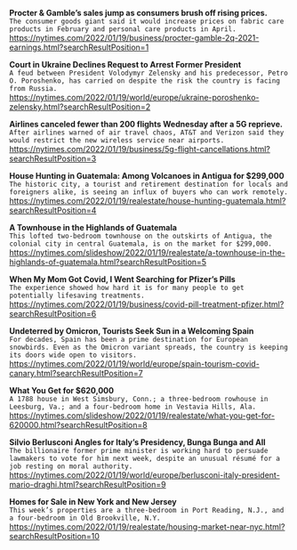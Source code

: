 **Procter & Gamble’s sales jump as consumers brush off rising prices.**\
`The consumer goods giant said it would increase prices on fabric care products in February and personal care products in April.`\
https://nytimes.com/2022/01/19/business/procter-gamble-2q-2021-earnings.html?searchResultPosition=1

**Court in Ukraine Declines Request to Arrest Former President**\
`A feud between President Volodymyr Zelensky and his predecessor, Petro O. Poroshenko, has carried on despite the risk the country is facing from Russia.`\
https://nytimes.com/2022/01/19/world/europe/ukraine-poroshenko-zelensky.html?searchResultPosition=2

**Airlines canceled fewer than 200 flights Wednesday after a 5G reprieve.**\
`After airlines warned of air travel chaos, AT&T and Verizon said they would restrict the new wireless service near airports.`\
https://nytimes.com/2022/01/19/business/5g-flight-cancellations.html?searchResultPosition=3

**House Hunting in Guatemala: Among Volcanoes in Antigua for $299,000**\
`The historic city, a tourist and retirement destination for locals and foreigners alike, is seeing an influx of buyers who can work remotely.`\
https://nytimes.com/2022/01/19/realestate/house-hunting-guatemala.html?searchResultPosition=4

**A Townhouse in the Highlands of Guatemala**\
`This lofted two-bedroom townhouse on the outskirts of Antigua, the colonial city in central Guatemala, is on the market for $299,000.`\
https://nytimes.com/slideshow/2022/01/19/realestate/a-townhouse-in-the-highlands-of-guatemala.html?searchResultPosition=5

**When My Mom Got Covid, I Went Searching for Pfizer’s Pills**\
`The experience showed how hard it is for many people to get potentially lifesaving treatments.`\
https://nytimes.com/2022/01/19/business/covid-pill-treatment-pfizer.html?searchResultPosition=6

**Undeterred by Omicron, Tourists Seek Sun in a Welcoming Spain**\
`For decades, Spain has been a prime destination for European snowbirds. Even as the Omicron variant spreads, the country is keeping its doors wide open to visitors.`\
https://nytimes.com/2022/01/19/world/europe/spain-tourism-covid-canary.html?searchResultPosition=7

**What You Get for $620,000**\
`A 1788 house in West Simsbury, Conn.; a three-bedroom rowhouse in Leesburg, Va.; and a four-bedroom home in Vestavia Hills, Ala.`\
https://nytimes.com/slideshow/2022/01/19/realestate/what-you-get-for-620000.html?searchResultPosition=8

**Silvio Berlusconi Angles for Italy’s Presidency, Bunga Bunga and All**\
`The billionaire former prime minister is working hard to persuade lawmakers to vote for him next week, despite an unusual résumé for a job resting on moral authority.`\
https://nytimes.com/2022/01/19/world/europe/berlusconi-italy-president-mario-draghi.html?searchResultPosition=9

**Homes for Sale in New York and New Jersey**\
`This week’s properties are a three-bedroom in Port Reading, N.J., and a four-bedroom in Old Brookville, N.Y.`\
https://nytimes.com/2022/01/19/realestate/housing-market-near-nyc.html?searchResultPosition=10

